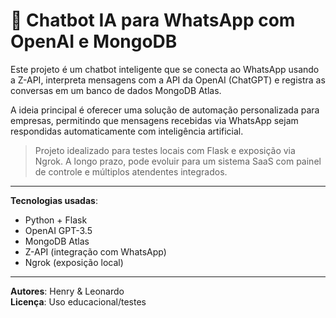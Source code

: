 # 🤖 Chatbot IA para WhatsApp com OpenAI e MongoDB

Este projeto é um chatbot inteligente que se conecta ao WhatsApp usando a Z-API, interpreta mensagens com a API da OpenAI (ChatGPT) e registra as conversas em um banco de dados MongoDB Atlas.

A ideia principal é oferecer uma solução de automação personalizada para empresas, permitindo que mensagens recebidas via WhatsApp sejam respondidas automaticamente com inteligência artificial. 

> Projeto idealizado para testes locais com Flask e exposição via Ngrok. A longo prazo, pode evoluir para um sistema SaaS com painel de controle e múltiplos atendentes integrados.

---

**Tecnologias usadas**:
- Python + Flask
- OpenAI GPT-3.5
- MongoDB Atlas
- Z-API (integração com WhatsApp)
- Ngrok (exposição local)

---

**Autores**: Henry & Leonardo  
**Licença**: Uso educacional/testes
